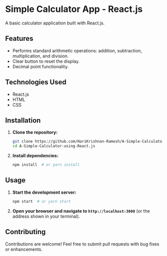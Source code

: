 # Simple Calculator App - React.js

A basic calculator application built with React.js.

## Features

*   Performs standard arithmetic operations: addition, subtraction, multiplication, and division.
*   Clear button to reset the display.
*   Decimal point functionality.

## Technologies Used

*   React.js
*   HTML
*   CSS

## Installation

1.  **Clone the repository:**

    ```bash
    git clone https://github.com/HariKrishnan-Ramesh/A-Simple-Calculator-using-React.js.git
    cd A-Simple-Calculator-using-React.js
    ```

2.  **Install dependencies:**

    ```bash
    npm install  # or yarn install
    ```

## Usage

1.  **Start the development server:**

    ```bash
    npm start  # or yarn start
    ```

2.  **Open your browser and navigate to `http://localhost:3000`** (or the address shown in your terminal).

## Contributing

Contributions are welcome!  Feel free to submit pull requests with bug fixes or enhancements.
